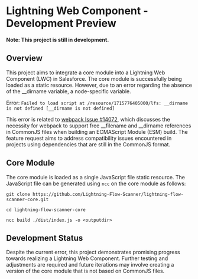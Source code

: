 # Lightning Web Component - Development Preview

**Note: This project is still in development.**

## Overview

This project aims to integrate a core module into a Lightning Web Component (LWC) in Salesforce. The core module is successfully being loaded as a static resource. However, due to an error regarding the absence of the __dirname variable, a node-specific variable. 

Error:
`Failed to load script at /resource/1715776405000/lfs: __dirname is not defined [__dirname is not defined]
`

This error is related to [webpack Issue #14072](https://github.com/webpack/webpack/issues/14072), which discusses the necessity for webpack to support free __filename and __dirname references in CommonJS files when building an ECMAScript Module (ESM) build. The feature request aims to address compatibility issues encountered in projects using dependencies that are still in the CommonJS format. 

## Core Module

The core module is loaded as a single JavaScript file static resource. The JavaScript file can be generated using `ncc` on the core module as follows:

`git clone https://github.com/Lightning-Flow-Scanner/lightning-flow-scanner-core.git`

`cd lightning-flow-scanner-core`

`ncc build ./dist/index.js -o <outputdir>`

## Development Status

Despite the current error, this project demonstrates promising progress towards realizing a Lightning Web Component. Further testing and adjustments are required and future iterations may involve creating a version of the core module that is not based on CommonJS files.  
